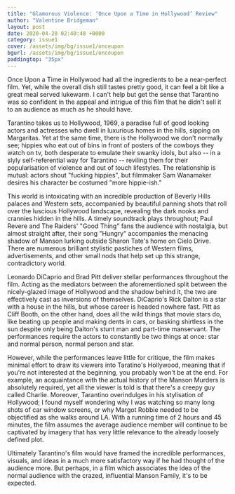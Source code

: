 ```yaml
---
title: "Glamorous Violence: ‘Once Upon a Time in Hollywood’ Review"
author: "Valentine Bridgeman"
layout: post
date: 2020-04-28 02:40:48 +0000
category: issue1
cover: /assets/img/bg/issue1/onceupon
bgurl: /assets/img/bg/issue1/onceupon
paddingtop: "35px"
---
```


<p id="first-paragraph">Once Upon a Time in Hollywood had all the ingredients to be a
near-perfect film. Yet, while the overall dish still tastes pretty good,
it can feel a bit like a great meal served lukewarm. I can't help but
get the sense that Tarantino was so confident in the appeal and intrigue
of this film that he didn't sell it to an audience as much as he should
have. </p>

Tarantino takes us to Hollywood, 1969, a paradise full of good looking
actors and actresses who dwell in luxurious homes in the hills, sipping
on Margaritas. Yet at the same time, there is the Hollywood we don't
normally see; hippies who eat out of bins in front of posters of the
cowboys they watch on tv, both desperate to emulate their swanky idols,
but also -- in a slyly self-referential way for Tarantino -- reviling
them for their popularisation of violence and out of touch lifestyles.
The relationship is mutual: actors shout "fucking hippies", but
filmmaker Sam Wanamaker desires his character be costumed "more
hippie-ish."

This world is intoxicating with an incredible production of Beverly
Hills palaces and Western sets, accompanied by beautiful panning shots
that roll over the luscious Hollywood landscape, revealing the dark
nooks and crannies hidden in the hills. A timely soundtrack plays
throughout; Paul Revere and The Raiders' "Good Thing" fans the audience
with nostalgia, but almost straight after, their song "Hungry"
accompanies the menacing shadow of Manson lurking outside Sharon Tate's
home on Cielo Drive. There are numerous brilliant stylistic pastiches of
Western films, advertisements, and other small nods that help set up
this strange, contradictory world.

Leonardo DiCaprio and Brad Pitt deliver stellar performances throughout
the film. Acting as the mediators between the aforementioned split
between the nicely-glazed image of Hollywood and the shadow behind it,
the two are effectively cast as inversions of themselves. DiCaprio's
Rick Dalton is a star with a house in the hills, but whose career is
headed nowhere fast. Pitt as Cliff Booth, on the other hand, does all
the wild things that movie stars do, like beating up people and making
dents in cars, or basking shirtless in the sun despite only being
Dalton's stunt man and part-time manservant. The performances require
the actors to constantly be two things at once: star and normal person,
normal person and star.

However, while the performances leave little for critique, the film
makes minimal effort to draw its viewers into Taratino's Hollywood,
meaning that if you're not interested at the beginning, you probably
won't be at the end. For example, an acquaintance with the actual
history of the Manson Murders is absolutely required, yet all the viewer
is told is that there's a creepy guy called Charlie. Moreover, Tarantino
overindulges in his stylisation of Hollywood; I found myself wondering
why I was watching so many long shots of car window screens, or why
Margot Robbie needed to be objectified as she walks around LA. With a
running time of 2 hours and 45 minutes, the film assumes the average
audience member will continue to be captivated by imagery that has very
little relevance to the already loosely defined plot.

Ultimately Tarantino's film would have framed the incredible
performances, visuals, and ideas in a much more satisfactory way if he
had thought of the audience more. But perhaps, in a film which
associates the idea of the normal audience with the crazed, influential
Manson Family, it's to be expected.
